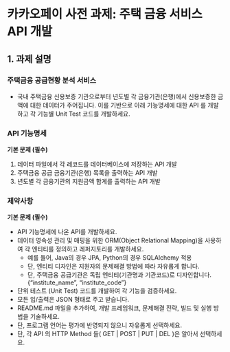# 카카오페이 사전 과제: 주택 금융 서비스 API 개발

## 1. 과제 설명
### 주택금융 공급현황 분석 서비스
* 국내 주택금융 신용보증 기관으로부터 년도별 각 금융기관(은행)에서 신용보증한 금액에 대한 데이터가 주어집니다. 이를 기반으로 아래 기능명세에 대한 API 를 개발하고 각 기능별 Unit Test 코드를 개발하세요.

### API 기능명세
**기본 문제 (필수)**
1. 데이터 파일에서 각 레코드를 데이터베이스에 저장하는 API 개발
2. 주택금융 공급 금융기관(은행) 목록을 출력하는 API 개발
3. 년도별 각 금융기관의 지원금액 합계를 출력하는 API 개발

### 제약사항
**기본 문제 (필수)**
* API 기능명세에 나온 API를 개발하세요.
* 데이터 영속성 관리 및 매핑을 위한 ORM(Object Relational Mapping)을 사용하여 각 엔티티를 정의하고 레퍼지토리를 개발하세요.
    * 예를 들어, Java의 경우 JPA, Python의 경우 SQLAlchemy 적용
    * 단, 엔티티 디자인은 지원자의 문제해결 방법에 따라 자유롭게 합니다.
    * 단, 주택금융 공급기관은 독립 엔티티(기관명과 기관코드)로 디자인합니다.
    {“institute_name”, “institute_code”}
* 단위 테스트 (Unit Test) 코드를 개발하여 각 기능을 검증하세요.
* 모든 입/출력은 JSON 형태로 주고 받습니다.
* README.md 파일을 추가하여, 개발 프레임워크, 문제해결 전략, 빌드 및 실행 방법을 기술하세요.
* 단, 프로그램 언어는 평가에 반영되지 않으니 자유롭게 선택하세요.
* 단, 각 API 의 HTTP Method 들( GET | POST | PUT | DEL )은 알아서 선택하세요.
